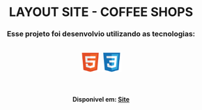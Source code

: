 <h1 align="center"> LAYOUT SITE - COFFEE SHOPS </h1>
 <h3 align="center">Esse projeto foi desenvolvio utilizando as tecnologias:</h3>
<div style="display: inline_block" align="Center"><br>
 <img align="center" alt="Caio-HTML" height="45" widht="55" src="https://raw.githubusercontent.com/devicons/devicon/master/icons/html5/html5-original.svg">
 <img align="center" alt="Caio-CSS" height="45" widht="55" src="https://raw.githubusercontent.com/devicons/devicon/master/icons/css3/css3-original.svg">
 </div><br>
<div align="center">
</div>
<br>

<h4 align="Center"> Disponivel em: <a target="_blank" href="https://caio9correa.github.io/-PROJETO-SITE-COFFEE-SHOPS/">Site</a><h4>

